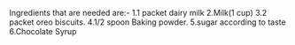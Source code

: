 Ingredients that are needed are:-
1.1 packet dairy milk
2.Milk(1 cup)
3.2 packet oreo biscuits.
4.1/2 spoon Baking powder.
5.sugar according to taste
6.Chocolate Syrup
